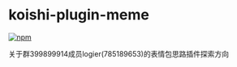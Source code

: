 # koishi-plugin-meme

[![npm](https://img.shields.io/npm/v/koishi-plugin-meme?style=flat-square)](https://www.npmjs.com/package/koishi-plugin-meme)

关于群399899914成员logier(785189653)的表情包思路插件探索方向
